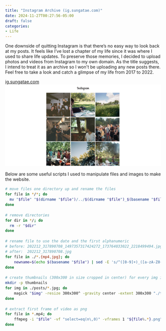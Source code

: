 ```yaml
---
title: "Instagram Archive (ig.sungatae.com)"
date: 2024-11-27T00:27:56-05:00
draft: false
categories:
- Life
---
```


One downside of quitting Instagram is that there’s no easy way to look back at my posts. It feels like I’ve lost a chapter of my life since it was where I used to share life updates. To preserve those memories, I decided to upload photos and videos from Instagram to my own domain. As the title suggests, I intend to treat it as an archive so I won't be uploading any new posts there. Feel free to take a look and catch a glimpse of my life from 2017 to 2022.

[ig.sungatae.com](https://ig.sungatae.com)
[![ig-archive](images/ig-archive.png)](https://ig.sungatae.com)

Below are some useful scripts I used to manipulate files and images to make the website.
```sh
# move files one directory up and rename the files
for file in */*; do
  mv "$file" "$(dirname "$file")/../$(dirname "$file")_$(basename "$file")";
done

# remove directories
for dir in */; do
  rm -r "$dir"
done

# rename file to use the date and the first alphanumeric
# before: 202212_317890708_1497357317424272_173764033022_2218499494.jpg
# after:  202212_317890708.jpg
for file in ./*.{mp4,jpg}; do
    newname=$(echo $(basename "$file") | sed -E 's/^([0-9]+)_([a-zA-Z0-9]+).*\.(mp4|png|jpg)/\1_\2.\3/'); mv "$file" "./$newname";
done

# create thumbnails (300x300 in size cropped in center) for every img in directory
mkdir -p thumbnails
for img in ./posts/*.jpg; do
    magick "$img" -resize 300x300^ -gravity center -extent 300x300 "./thumbnails/$(basename "${img%.*}")_thumbnail.jpg";
done

# extract first frame of video as png
for file in *.mp4; do
    ffmpeg -i "$file" -vf "select=eq(n\,0)" -vframes 1 "${file%.*}.png";
done
```